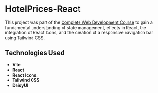 # HotelPrices-React

This project was part of the [Complete Web Development Course](https://web.programming-hero.com/course-details) to gain a fundamental understanding of state management, effects in React, the integration of React Icons, and the creation of a responsive navigation bar using Tailwind CSS.

## Technologies Used

- **Vite**
- **React**
- **React Icons**.
- **Tailwind CSS**
- **DaisyUI**
